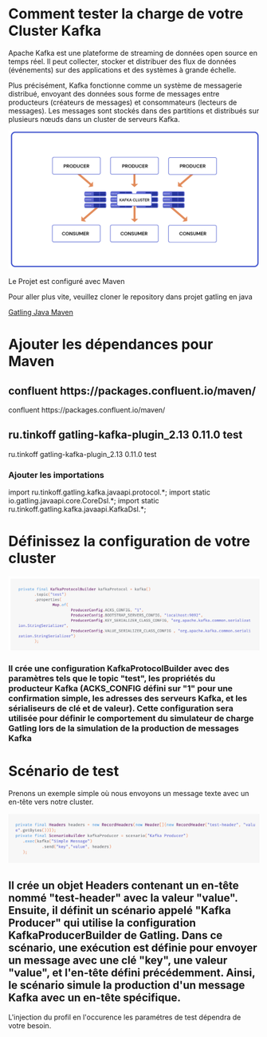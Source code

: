 <h1>Comment tester la charge de votre Cluster Kafka</h1>
Apache Kafka est une plateforme de streaming de données open source en temps réel. Il peut collecter, stocker et distribuer des flux de données (événements) sur des applications et des systèmes à grande échelle.

Plus précisément, Kafka fonctionne comme un système de messagerie distribué, envoyant des données sous forme de messages entre producteurs (créateurs de messages) et consommateurs (lecteurs de messages). Les messages sont stockés dans des partitions et distribués sur plusieurs nœuds dans un cluster de serveurs Kafka.

<img src="images/kafka.png">


Le Projet est configuré avec Maven

Pour aller plus vite, veuillez cloner le repository dans projet gatling en java

<a href="https://github.com/gatling/gatling-maven-plugin-demo-java">Gatling Java Maven</a>

<h1>Ajouter les dépendances pour Maven</h1>


<h2>
<repositories>
 <repository>
   <id>confluent</id>
   <url>https://packages.confluent.io/maven/</url>
 </repository>
</repositories>
</h2>

<repositories>
 <repository>
   <id>confluent</id>
   <url>https://packages.confluent.io/maven/</url>
 </repository>
</repositories>

<h2>
<dependency>
 <groupId>ru.tinkoff</groupId>
 <artifactId>gatling-kafka-plugin_2.13</artifactId>
 <version>0.11.0</version>
 <scope>test</scope>
</dependency>
</h2>

<dependency>
 <groupId>ru.tinkoff</groupId>
 <artifactId>gatling-kafka-plugin_2.13</artifactId>
 <version>0.11.0</version>
 <scope>test</scope>
</dependency>


<h3>
Ajouter les importations 
</h3>
import ru.tinkoff.gatling.kafka.javaapi.protocol.*;
import static io.gatling.javaapi.core.CoreDsl.*;
import static ru.tinkoff.gatling.kafka.javaapi.KafkaDsl.*;

<h1>Définissez la configuration de votre cluster</h1>

<img src="images/configKafka.png">

<h3>
Il crée une configuration KafkaProtocolBuilder avec des paramètres tels que le topic "test", les propriétés du producteur Kafka (ACKS_CONFIG défini sur "1" pour une confirmation simple, les adresses des serveurs Kafka, et les sérialiseurs de clé et de valeur). Cette configuration sera utilisée pour définir le comportement du simulateur de charge Gatling lors de la simulation de la production de messages Kafka

</h3>


<h1>Scénario de test</h1>

Prenons un exemple simple où nous envoyons un message texte avec un en-tête vers notre cluster.

<img src="images/scenario.png">

<h2>
Il crée un objet Headers contenant un en-tête nommé "test-header" avec la valeur "value". Ensuite, il définit un scénario appelé "Kafka Producer" qui utilise la configuration KafkaProducerBuilder de Gatling. Dans ce scénario, une exécution est définie pour envoyer un message avec une clé "key", une valeur "value", et l'en-tête défini précédemment. Ainsi, le scénario simule la production d'un message Kafka avec un en-tête spécifique.
</h2>

L'injection du profil en l'occurence les paramétres de test dépendra de votre besoin.
